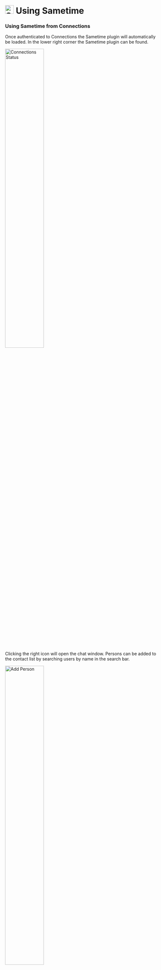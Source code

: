 # <img src="/assets/images/HCL_Sametime_Master.png" alt="SametimeLogo" height="28" /> Using Sametime

### Using Sametime from Connections
Once authenticated to Connections the Sametime plugin will automatically be loaded. In the lower right corner the Sametime plugin can be found.

<img src="/assets/images/screen-shots/sametime/connections-status.png" alt="Connections Status" width=50% />

Clicking the right icon will open the chat window. Persons can be added to the contact list by searching users by name in the search bar.

<img src="/assets/images/screen-shots/sametime/chat-window-addperson.png" alt="Add Person" width=50% />

A double click on a username will then open a chat window with this user.

<img src="/assets/images/screen-shots/sametime/chat-window.png" alt="Chat Window" width=50% />

### Using Sametime from Verse/iNotes
Once logged in to mail application Verse/iNotes the Sametime plugin can be found for Verse in upper right corner:

<img src="/assets/images/screen-shots/sametime/verse-status.png" alt="Verse Status" width=50% />

### Using Sametime from Notes
[Notes Client Setup](https://docs.collab.cloud/admin/admin-sametime/)

### Using Sametime from Standalone client
On first start of the Sametime standalone client configuration is needed as follows. Please be aware that the login method with SAML SSO is the ONLY method to login to Sametime.
As shown in the following picture set the servername to the appropriate cloud environment:

|Region|Value|
|---------|--------|
|EU|chateu.collab.cloud|
|NA|chatna.collab.cloud|

Put in your email address as username.

<img src="/assets/images/screen-shots/sametime/sametime-rich-step1.png" alt="Verse Status" width=50% />

Click on "Settings" to fill in SSO values as follows. For "Authentication server" field set the appropriate values.
Check the box "Use token-based single sign-on".

|Region|Value|
|---------|--------|
EU|https://logineu.collab.cloud/auth/realms/connections-mt/protocol/saml/clients/sametime|
|NA|https://logineu.collab.cloud/auth/realms/connections-mt/protocol/saml/clients/sametime|

Set Authentication type to "SAML" and Login type to "Browser".

<img src="/assets/images/screen-shots/sametime/sametime-rich-step2.png" alt="Verse Status" width=50% />

Click OK to close the settings window.
Important: Now restart Sametime client.

After restart the login page will appear. Put in your email address and password and then login. After first start you will be prompted to restart Sametime client. Login again after restart and you are online.

### Using Sametime from Mobile & Table Devices

Attention: As of now the iOS Sametime app is not working. The working app will be released by HCL end June 2020 !!

The mobile app to be installed in HCL Sametime. It can be found in Android store as well as in Apple store for iOS devices.
To enable mobile chat add a new Community and add the appropriate data there:

|Setting|Value|
|-------|-------|
|Community name|any name|
|Server|Depends where your service is located:<br/>webchatna.collab.cloud (North America)<br/>webchateu.collab.cloud (Europe)|
|Port|443|
|User ID|Your email address|
|Secure Connection|check enabled|
|Security|check allow untrusted|
|Save password|your decision|
|Authenticating Proxy|must be disabled|

Save the settings and login to chat.

<img src="/assets/images/screen-shots/sametime/mobile-settings.png" alt="Mobile Settings" width=50% />

### Known issues

* Webchat window in Connections will not open on new incoming conversation.<br />
Please check browser settings for popup blocking and add the site to exceptions
* You will be logged out from standalone client after starting Connections.<br />
Under investigation


Go to [HCL's Sametime Documentation site](https://help.hcltechsw.com/sametime/sametime_welcome.html) for more information.
